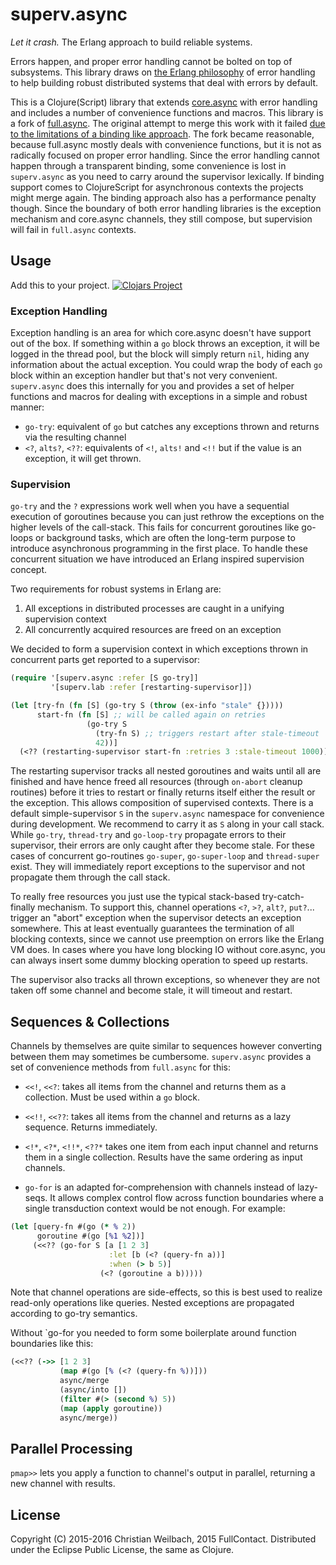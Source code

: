 # superv.async

*Let it crash.* The Erlang approach to build reliable systems.

Errors happen, and proper error handling cannot be bolted on top of subsystems.
This library draws on
[the Erlang philosophy](http://erlang.org/download/armstrong_thesis_2003.pdf) of
error handling to help building robust distributed systems that deal with errors
by default.

This is a Clojure(Script) library that extends
[core.async](https://github.com/clojure/core.async) with error handling and
includes a number of convenience functions and macros. This library is a fork of
[full.async](https://github.com/fullcontact/full.monty). The original attempt to
merge this work with it failed
[due to the limitations of a binding like approach](https://github.com/fullcontact/full.async).
The fork became reasonable, because full.async mostly deals with convenience
functions, but it is not as radically focused on proper error handling. Since
the error handling cannot happen through a transparent binding, some convenience
is lost in `superv.async` as you need to carry around the supervisor lexically.
If binding support comes to ClojureScript for asynchronous contexts the projects
might merge again. The binding approach also has a performance penalty though.
Since the boundary of both error handling libraries is the exception mechanism
and core.async channels, they still compose, but supervision will fail in
`full.async` contexts.


## Usage

Add this to your project.
[![Clojars Project](http://clojars.org/io.replikativ/superv.async/latest-version.svg)](http://clojars.org/io.replikativ/superv.async)

### Exception Handling

Exception handling is an area for which core.async doesn't have support out of
the box. If something within a `go` block throws an exception, it will be logged
in the thread pool, but the block will simply return `nil`, hiding any
information about the actual exception. You could wrap the body of each `go`
block within an exception handler but that's not very convenient. `superv.async`
does this internally for you and provides a set of helper functions and macros
for dealing with exceptions in a simple and robust manner:

* `go-try`: equivalent of `go` but catches any exceptions thrown and returns via
the resulting channel
* `<?`, `alts?`, `<??`: equivalents of `<!`, `alts!` and `<!!` but if the value
is an exception, it will get thrown.

### Supervision

`go-try` and the `?` expressions work well when you have a sequential execution
of goroutines because you can just rethrow the exceptions on the higher levels
of the call-stack. This fails for concurrent goroutines like go-loops or
background tasks, which are often the long-term purpose to introduce
asynchronous programming in the first place. To handle these concurrent
situation we have introduced an Erlang inspired supervision concept.

Two requirements for robust systems in Erlang are:

1. All exceptions in distributed processes are caught in a unifying supervision context
2. All concurrently acquired resources are freed on an exception

We decided to form a supervision context in which exceptions thrown in
concurrent parts get reported to a supervisor:

```clojure
(require '[superv.async :refer [S go-try]]
         '[superv.lab :refer [restarting-supervisor]])

(let [try-fn (fn [S] (go-try S (throw (ex-info "stale" {}))))
      start-fn (fn [S] ;; will be called again on retries
                 (go-try S
                   (try-fn S) ;; triggers restart after stale-timeout
                   42))]
  (<?? (restarting-supervisor start-fn :retries 3 :stale-timeout 1000)))
```

The restarting supervisor tracks all nested goroutines and waits until all are
finished and have hence freed all resources (through `on-abort` cleanup
routines) before it tries to restart or finally returns itself either the result
or the exception. This allows composition of supervised contexts. There is a
default simple-supervisor `S` in the `superv.async` namespace for convenience
during development. We recommend to carry it as `S` along in your call stack.
While `go-try`, `thread-try` and `go-loop-try` propagate errors to their
supervisor, their errors are only caught after they become stale. For these
cases of concurrent go-routines `go-super`, `go-super-loop` and `thread-super`
exist. They will immediately report exceptions to the supervisor and not
propagate them through the call stack.

To really free resources you just use the typical stack-based try-catch-finally
mechanism. To support this, channel operations `<?`, `>?`, `alt?`, `put?`...
trigger an "abort" exception when the supervisor detects an exception somewhere.
This at least eventually guarantees the termination of all blocking contexts,
since we cannot use preemption on errors like the Erlang VM does. In cases where
you have long blocking IO without core.async, you can always insert some dummy
blocking operation to speed up restarts.

The supervisor also tracks all thrown exceptions, so whenever they are
not taken off some channel and become stale, it will timeout and
restart.

## Sequences & Collections

Channels by themselves are quite similar to sequences however converting between
them may sometimes be cumbersome. `superv.async` provides a set of convenience
methods from `full.async` for this:

* `<<!`, `<<?`: takes all items from the channel and returns them as a collection.
Must be used within a `go` block.
* `<<!!`, `<<??`: takes all items from the channel and returns as a lazy
sequence. Returns immediately.
* `<!*`, `<?*`, `<!!*`, `<??*` takes one item from each input channel and
returns them in a single collection. Results have the same ordering as input
channels.

* `go-for` is an adapted for-comprehension with channels instead of
lazy-seqs. It allows complex control flow across function boundaries
where a single transduction context would be not enough. For example:

```clojure
(let [query-fn #(go (* % 2))
      goroutine #(go [%1 %2])]
     (<<?? (go-for S [a [1 2 3]
                      :let [b (<? (query-fn a))]
                      :when (> b 5)]
                    (<? (goroutine a b)))))
```

Note that channel operations are side-effects, so this is best used to
realize read-only operations like queries. Nested exceptions are
propagated according to go-try semantics.

Without `go-for you needed to form some boilerplate around function
boundaries like this:

```clojure
(<<?? (->> [1 2 3]
           (map #(go [% (<? (query-fn %))]))
           async/merge
           (async/into [])
           (filter #(> (second %) 5))
           (map (apply goroutine))
           async/merge))
```

## Parallel Processing

`pmap>>` lets you apply a function to channel's output in parallel,
returning a new channel with results.


## License

Copyright (C) 2015-2016 Christian Weilbach, 2015 FullContact. Distributed under the Eclipse Public License, the same as Clojure.
